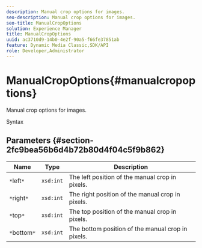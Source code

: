 ```yaml
---
description: Manual crop options for images.
seo-description: Manual crop options for images.
seo-title: ManualCropOptions
solution: Experience Manager
title: ManualCropOptions
uuid: ac3710d9-14b0-4e2f-90a5-f66fe37851ab
feature: Dynamic Media Classic,SDK/API
role: Developer,Administrator
---
```


# ManualCropOptions{#manualcropoptions}

Manual crop options for images.

 Syntax 

## Parameters {#section-2fc9bea56b6d4b72b80d4f04c5f9b862}

|  Name  | Type  | Description  |
|---|---|---|
|  `*`left`*`  | `xsd:int`  | The left position of the manual crop in pixels.  |
|  `*`right`*`  | `xsd:int`  | The right position of the manual crop in pixels.  |
|  `*`top`*`  | `xsd:int`  | The top position of the manual crop in pixels.  |
|  `*`bottom`*`  | `xsd:int`  | The bottom position of the manual crop in pixels.  |

